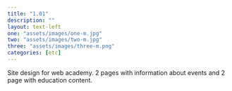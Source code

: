 ```yaml
---
title: "1.01"
description: ""
layout: text-left
one: "assets/images/one-m.jpg"
two: "assets/images/two-m.jpg"
three: "assets/images/three-m.png"
categories: [etc]
---
```


Site design for web academy. 2 pages with information about events and 2 page with education content.